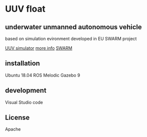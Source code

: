 # UUV float

## underwater unmanned autonomous vehicle

based on simulation evironment developed in EU SWARM project

[UUV simulator](https://github.com/uuvsimulator/)
[more info](https://uuvsimulator.github.io)
[SWARM](http://swarms.eu/index.html)

## installation

Ubuntu 18.04
ROS Melodic
Gazebo 9

## development

Visual Studio code

## License

Apache
